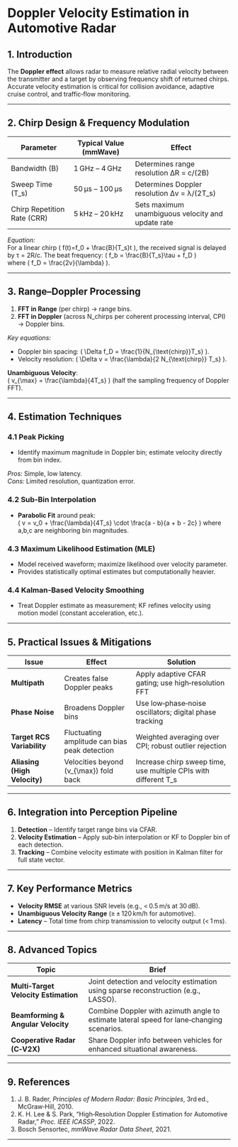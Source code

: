 # Doppler Velocity Estimation in Automotive Radar

## 1. Introduction  
The **Doppler effect** allows radar to measure relative radial velocity between the transmitter and a target by observing frequency shift of returned chirps. Accurate velocity estimation is critical for collision avoidance, adaptive cruise control, and traffic‑flow monitoring.

---

## 2. Chirp Design & Frequency Modulation

| Parameter | Typical Value (mmWave) | Effect |
|-----------|------------------------|--------|
| Bandwidth (B) | 1 GHz – 4 GHz | Determines range resolution ΔR = c/(2B) |
| Sweep Time (T_s) | 50 µs – 100 µs | Determines Doppler resolution Δv = λ/(2T_s) |
| Chirp Repetition Rate (CRR) | 5 kHz – 20 kHz | Sets maximum unambiguous velocity and update rate |

*Equation:*  
For a linear chirp \( f(t)=f_0 + \frac{B}{T_s}t \), the received signal is delayed by τ = 2R/c. The beat frequency:
\( f_b = \frac{B}{T_s}\tau + f_D \)  
where \( f_D = \frac{2v}{\lambda} \).

---

## 3. Range–Doppler Processing

1. **FFT in Range** (per chirp) → range bins.  
2. **FFT in Doppler** (across N_chirps per coherent processing interval, CPI) → Doppler bins.

*Key equations:*  
- Doppler bin spacing: \( \Delta f_D = \frac{1}{N_{\text{chirp}}T_s} \).  
- Velocity resolution: \( \Delta v = \frac{\lambda}{2 N_{\text{chirp}} T_s} \).

**Unambiguous Velocity**:  
\( v_{\max} = \frac{\lambda}{4T_s} \) (half the sampling frequency of Doppler FFT).

---

## 4. Estimation Techniques

### 4.1 Peak Picking  
- Identify maximum magnitude in Doppler bin; estimate velocity directly from bin index.

*Pros:* Simple, low latency.  
*Cons:* Limited resolution, quantization error.

### 4.2 Sub‑Bin Interpolation  
- **Parabolic Fit** around peak:  
\( v = v_0 + \frac{\lambda}{4T_s} \cdot \frac{a - b}{a + b - 2c} \) where a,b,c are neighboring bin magnitudes.

### 4.3 Maximum Likelihood Estimation (MLE)  
- Model received waveform; maximize likelihood over velocity parameter.  
- Provides statistically optimal estimates but computationally heavier.

### 4.4 Kalman‑Based Velocity Smoothing  
- Treat Doppler estimate as measurement; KF refines velocity using motion model (constant acceleration, etc.).

---

## 5. Practical Issues & Mitigations

| Issue | Effect | Solution |
|-------|--------|----------|
| **Multipath** | Creates false Doppler peaks | Apply adaptive CFAR gating; use high‑resolution FFT |
| **Phase Noise** | Broadens Doppler bins | Use low‑phase‑noise oscillators; digital phase tracking |
| **Target RCS Variability** | Fluctuating amplitude can bias peak detection | Weighted averaging over CPI; robust outlier rejection |
| **Aliasing (High Velocity)** | Velocities beyond \(v_{\max}\) fold back | Increase chirp sweep time, use multiple CPIs with different T_s |

---

## 6. Integration into Perception Pipeline

1. **Detection** – Identify target range bins via CFAR.  
2. **Velocity Estimation** – Apply sub‑bin interpolation or KF to Doppler bin of each detection.  
3. **Tracking** – Combine velocity estimate with position in Kalman filter for full state vector.

---

## 7. Key Performance Metrics

- **Velocity RMSE** at various SNR levels (e.g., < 0.5 m/s at 30 dB).  
- **Unambiguous Velocity Range** (≥ ± 120 km/h for automotive).  
- **Latency** – Total time from chirp transmission to velocity output (< 1 ms).

---

## 8. Advanced Topics

| Topic | Brief |
|-------|-------|
| **Multi‑Target Velocity Estimation** | Joint detection and velocity estimation using sparse reconstruction (e.g., LASSO). |
| **Beamforming & Angular Velocity** | Combine Doppler with azimuth angle to estimate lateral speed for lane‑changing scenarios. |
| **Cooperative Radar (C‑V2X)** | Share Doppler info between vehicles for enhanced situational awareness. |

---

## 9. References

1. J. B. Rader, *Principles of Modern Radar: Basic Principles*, 3rd ed., McGraw‑Hill, 2010.  
2. K. H. Lee & S. Park, “High‑Resolution Doppler Estimation for Automotive Radar,” *Proc. IEEE ICASSP*, 2022.  
3. Bosch Sensortec, *mmWave Radar Data Sheet*, 2021.

---
